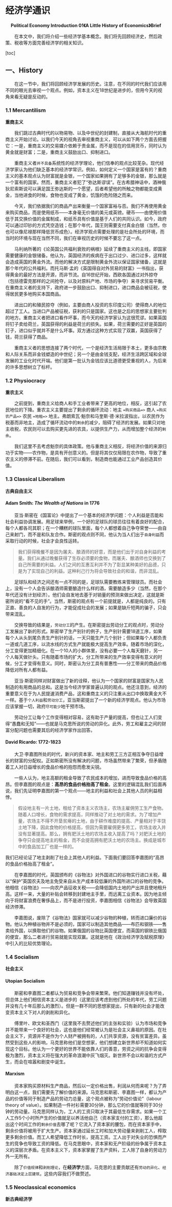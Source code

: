# 经济学通识
<center><strong>Political Economy Introduction 01《A Little History of Economics》Brief</strong></center>

&emsp;&emsp;在本文中，我们将介绍一些经济学基本概念。我们将先回顾经济史，然后政策、税收等方面完善经济学的相关知识。

[toc]

## 一、History

&emsp;&emsp;在这一节中，我们将回顾经济学发展的历史。注意，在不同的时代我们应该用不同的眼光去审视一个观点。例如，资本主义在18世纪是进步的，但用今天的视角来看无疑是反动的。

### 1.1 Mercantilism
**重商主义**

&emsp;&emsp;我们跳过古典时代的以物易物、以及中世纪的封建制，直接从大海航时代的重商主义开始讨论。以我们今天的视角去审视重商主义，可以从如下两个方面去把握它：一是，重商主义的交易媒介依赖于贵金属，而不是现在的信用货币，同时认为黄金就是财富；二是，重商主义鼓励出口、抑制进口。

&emsp;&emsp;重商主义者`并不具备`系统性的经济学理论，他们信奉的观点比较芜杂。现代经济学家认为他们缺乏基本的经济学常识。例如，如何定义一个国家是富有的？重商主义的基本观点认为财富就是金银，一个国家如果拥有了足够多的金银，那么就是一个富有的国家。然而，重商主义者犯了“弥达斯谬误”。在古希腊神话中，酒神俄狄尼索斯说可以满足国王弥达斯的一个愿望，后者希望他的所触之物都能变成黄金，当他进食的时候，食物也变成了黄金，饥饿的危险随之而来。

&emsp;&emsp;今天，我们依据我们的商品产出来衡量一个国家富裕与否。我们不再使用黄金来购买商品，而是使用纸币——本身毫无价值的美元或英镑。硬币——由使用价值低于其交换价值的金属制成，和纸币具有价值是基于人们的共同认识。如今，政府可以通过印钞的方式凭空造钱；在那个年代，国王则需要支付真金白银（当然，你也可以像尼禄那样降低货币成色）。经济学观点需要处理的是社会所处的环境，而当时的环境与现在当然不同，我们在审视历史的时候不要忘了这一点。

&emsp;&emsp;马利纳所著的《论英国公共福利衰败的祸根》延续了重商主义的主线，即国家需要健康的金银储备。他认为，英国经济的疾病在于出口过少、进口过多，这样就会造成英国的黄金外流。而他的解决方式是限制黄金外流以保证国家储备，这就是那个年代的公共福利。而托马斯·孟的《英国得自对外贸易的财富》一书指出，获得黄金的最好方法是开源，而非节流。自16世纪开始，西欧各国通过对外掠夺（包括德雷克那样的之间抢夺，以及对原料产地、市场的争夺）来寻求贸易平衡。在重商主义者的支持下，政府进一步鼓励出口、抑制进口，进口商品会被征税，使得居民更多地购买本国商品。

&emsp;&emsp;进出口的和殖民掠夺（例如，主要由商人投资的东印度公司）使得商人的地位超过了工人。当进口产品被征税，获利的只是国家。这也是之后的思想家主要批判的地方。重商主义者把进口看作坏事，而今天的经济学家认为这很荒谬。如果英国将钉子卖给荷兰，英国获得的利益是荷兰的损失。如果，荷兰需要的正好是英国的钉子，进口似乎就并不是什么坏事。双方通过这种方式实现了双赢，英国获得了钱，荷兰获得了商品。

&emsp;&emsp;重商主义者的思想连接了两个时代，一个是经济生活局限于本土，更多由宗教和人际关系而非金钱塑造的中世纪；另一个是由金钱支配，经济生活跨区域和全球发展的工业化时代开端。他们是第一批认为金钱应该比道德更受重视的人，为后来的许多思想树立了标杆。

### 1.2 Physiocracy
**重农主义**

&emsp;&emsp;之前提到，重商主义给商人和手工业者带来了更高的地位，相反，这引起了农民地位的下降。重农主义主要提出了剩余的循环流动：地主 `=购买商品=>` 商人 `=购买农产品=>` 农民 `=地租=>` 地主。弗朗索瓦·魁奈和马奎斯·德·米拉波指出，以农民作为税基而非地主，造成了循环流动中的`剩余`的减少，阻碍了经济的发展。如果只对地主收税，农民则可以去购买更先进的农具，以提供生产力，从而增加整个经济的`剩余`。

&emsp;&emsp;我们这里不去考虑魁奈的具体政策。他与重商主义相反，将经济价值的来源归功于实物——农作物，是具有开创意义的。但是将其仅仅局限在农作物，导致了重农主义的停滞不前。在随后，我们可以看到，制造商也能通过工业产品创造其价值。

### 1.3 Classical Liberalism
**古典自由主义**

#### Adam Smith: *The Wealth of Nations* in 1776

&emsp;&emsp;亚当·斯密在《国富论》中提出了一个基本的经济学问题：个人利益是否能和社会利益协调发展。用足球来举例，一个好的足球队的球员往往有着良好的配合，每个人都各司其职；在一个糟糕的球队里面，每个人都想着自己争夺荣誉——由自己来射门，而不是和队友合作。斯密的观点则不同，他认为当人们出于`自身利益`而采取行动的时候，社会才会良性运转。

> 我们获得晚餐不是因为屠夫、酿酒师的好意，而是他们出于对自身利益的考量。我们从通过晚餐获得了生存必须要的食物，而屠夫、酿酒师也交换到了自己所需要的利益。人们之间的互惠互利并不为了彰显某种美好的品德，只是为了实现自己的利益。这种利己行为将会导致社会的和谐，而非混乱。

&emsp;&emsp;足球队和经济之间还有一点不同的是，足球队需要教练来管理球员。而社会上，没有一个人会告诉酿酒师需要酿造什么样的酒，需要酿造多少（当然，在那个年代还没有计划经济）。他们会自发地去基于对销量的预测来做出决定，这就是斯密所说的“看不见的手”。当然，斯密的观点有一个前提就是，人都是纯良的。只有正直、善良的人自发的行为，才能促成社会的发展；如果是缺斤短两的骗子，只会带来混乱。

&emsp;&emsp;交换导致的结果是，`劳动分工`的产生。在斯密提出劳动分工的观点时，劳动分工发展出了新的形式。斯密举了生产别针的例子，生产别针需要18道工序，如果每个人从头到尾负责生产别针的话，一天只能生产几个别针；但如果每个人都负责一道或几道工序，以流水线的方式生产就能极大提高生产效率。随着市场的深化，分工变得更加精细化。在一个10人的小群体里，没有必要一个人每天磨针，另一个人每天做针头。只有随着市场的扩大，分工所带来的生产效率变得有意义的时候，分工才变得有意义。同时，斯密认为分工具有普惠性——分工带来的商品价格降低对所有人都有益。

&emsp;&emsp;亚当·斯密同样对财富做出了新的诠释，他认为一个国家的财富是国家为人民制造的有用商品的总和。这是当今经济学家普遍认同的观点。他还注意到，经济的重要意义在于为人民提速消费产品，这和重商主义的只注重从出口中换取黄金大不一样。基于`个人利益`和`劳动分工`，亚当斯密提出了一个新的经济学观点。他认为市场应该掌握一切，政府`尽可能少`地干预市场。

&emsp;&emsp;劳动分工让每个工作变得相对容易，这有助于产量的提高，但也让工人们变得“愚蠢和无知”——也就是马克思所说的劳动的异化。此外，劳工和雇主之间的财富分配问题也需要其后的经济学家作出回答。

#### David Ricardo: 1772-1823

&emsp;&emsp;大卫·李嘉图所处的时代，新兴的资本家、地主和劳工三方正相互争夺日益增长的财富的分配权。正如斯密所没有解决的问题，市场虽然带来了繁荣，但矛盾随着工人对日益增长的食品价格的抱怨而愈发尖锐。

&emsp;&emsp;一些人认为，地主高额的租金导致了农民成本的增加，进而导致食品价格的高昂。但李嘉图的观点是：**高昂的食品价格抬高了租金**。这里的逻辑混乱我们后面再说，我们先证明李嘉图的第一个观点——地主的利益和社会上其他人员的利益相悖。

> 假设地主有一片土地，租给了资本主义农场主，农场主雇佣劳工生产食物。随着人口增长，食物的需求提高，同样推动了对土地的需求。为了增加产量，农场主不得不开垦贫瘠的土地，由于耕作难度的提高、产量相对于丰饶土地下降，因此食物的价格提高，但因为需要雇佣更多劳工，农场主收入并没有显著提高。那么，拥有肥沃土地的农场主收入提高了吗？对肥沃土地的争夺只会提高地主的租金，而不会提高拥有肥沃土地的农场主。换成是城市中的食品加工厂也是一样的。

我们已经论证了地主剥削了社会上其他人的利益。下面我们要回答李嘉图的“高昂的食品价格抬高了租金”。

&emsp;&emsp;在李嘉图的时代，英国颁布的《谷物法》对外国进口的谷物实行进口关税，藉以“保护”英国农夫及地主免受来自从生产成本较低廉的外国所进口的谷物的竞争。他相信《谷物法》——向农产品征收关税——会降低国内土地的产出并且使地租升高。这样一来，大量的补贴会转移到封建地主手里，而远离工业资本。因为地主倾向于将财富浪费在奢侈品上，而不是进行投资，李嘉图相信《谷物法》会导致英国经济停滞。

&emsp;&emsp;李嘉图说，废除了《谷物法》国家就可以减少谷物的种植，转而进口廉价的谷物。他认为种植谷物并不是必须的，国家可以制造其他商品——布匹和钢铁——售卖给外国，以换取他们的谷物。如果俄国的谷物比英国便宜，而英国的钢铁比俄国的便宜，那么二者进行贸易就能实现双赢。这就是他在《政治经济学及赋税原理》中引入的比较优势理论。

### 1.4 Socialism
**社会主义**

#### Utopian Socialism

&emsp;&emsp;斯密和李嘉图二者都认为贸易和竞争会带来繁荣。他们知道赚钱并没有坏处，但总体上他们相信资本主义是进步的（这里应该考虑到他们所处的年代，劳工问题并没有几十年后那么的激烈）。但是一群不同的思想家提出，只有新的社会才能改变资本主义下对人的剥削和异化。

&emsp;&emsp;傅里叶、欧文和圣西门（这里我不去赘述他们的主张和实验）认为市场和竞争并不能带来一个良好的社会，这也是他们经常被认为是社会主义鼻祖的原因。在社会主义下，资源并不是作为个人财产被拥有的，人们共享资源，没有贫富差异。虽然受到这些人的影响，马克思称他们是空想家，他们想建立新世界却不知道如何实现这个目标。他认为一个更好的世界不能依靠人们的善意，劳资之间的抗争会变得极为激烈，资本主义将在强大的革命浪潮中灰飞烟灭。新世界不会以和谐的方式产生，而会在喧嚣和剧变中诞生。

#### Marxism

&emsp;&emsp;资本家购买原材料生产商品，然后以一定价格出售，利润从何而来呢？为了弄明白这一点，我们需要先了解价值的来源。马克思和斯密、李嘉图一样，都认为产品的价值等同于制造产品的劳动力总量，这个观点被称为“劳动价值论”（labour theory of value）。如果制造一件衬衫需要30分钟，那么它的价值就等同于30分钟的劳动量。马克思同样认为，工人的工资只取决于其最低生存需求。如果一个工人工作5个小时所产生的价值就足以养活他自己（资本家支付的工资），那么他超出这个时间工作的`剩余价值`去哪了呢？它流入了资本家的腰包，而在资本家手中，剩余价值将被用于扩大生产。资本家通过延长工时和加大劳动量来剥削工人，榨取更多剩余价值。而工人希望降低工作时长，提高工资。工人出于对失业的恐惧而产生的竞争也导致工资的降低。在马克思眼中，资本家和无产阶级的纷争属于资本主义的深层次矛盾。在资本主义下，资本家掌握了生产资料，工人除了自身的劳动力外一无所有。

&emsp;&emsp;除了`价值规律`和`剥削理论`，在**经济学**方面，马克思的主要贡献还有`劳动的异化`、`经济基础决定上层建筑`，这些内容我们不做赘述。

### 1.5 Neoclassical economics
**新古典经济学**